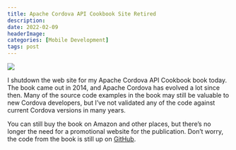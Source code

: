 ```yaml
---
title: Apache Cordova API Cookbook Site Retired
description: 
date: 2022-02-09
headerImage: 
categories: [Mobile Development]
tags: post
---
```


![](/images/acac-cover-160.png)

I shutdown the web site for my Apache Cordova API Cookbook book today. The book came out in 2014, and Apache Cordova has evolved a lot since then. Many of the source code examples in the book may still be valuable to new Cordova developers, but I’ve not validated any of the code against current Cordova versions in many years.

You can still buy the book on Amazon and other places, but there’s no longer the need for a promotional website for the publication. Don’t worry, the code from the book is still up on [GitHub](https://github.com/johnwargo/apache-cordova-api-cookbook-code).